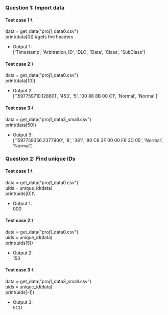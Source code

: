 ### Question 1: Import data
#### Test case 1:\
data = get_data("proj1_data0.csv")\
print(data[0]) #gets the headers
- Output 1:\
['Timestamp', 'Arbitration_ID', 'DLC', 'Data', 'Class', 'SubClass']

#### Test case 2:\
data = get_data("proj1_data0.csv")\
print(data[10])
- Output 2:\
['1597759710.128601', '453', '5', '00 88 8B 00 C1', 'Normal', 'Normal']

#### Test case 3:\
data = get_data("proj1_data3_small.csv")\
print(data[50])
- Output 3:\
['1597759356.2377900', '8', '381', '80 C8 3F 00 00 F6 3C 05', 'Normal', 'Normal']

### Question 2: Find unique IDs
#### Test case 1:\
data = get_data("proj1_data0.csv")\
uids = unique_id(data)\
print(uids[0])\
- Output 1:\
000

#### Test case 2:\
data = get_data("proj1_data0.csv")\
uids = unique_id(data)\
print(uids[5])
- Output 2:\
153

#### Test case 3:\
data = get_data("proj1_data3_small.csv")\
uids = unique_id(data)\
print(uids[-1])
- Output 3:\
5CD
